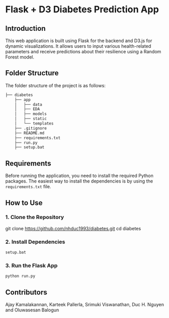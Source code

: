 # Flask + D3 Diabetes Prediction App

## Introduction
This web application is built using Flask for the backend and D3.js for dynamic visualizations. It allows users to input various health-related parameters and receive predictions about their resilience using a Random Forest model.

## Folder Structure
The folder structure of the project is as follows:

```bash
├── diabetes 
    ├── app  
    │   ├── data
    │   ├── EDA
    │   ├── models
    │   ├── static
    │   └── templates
    ├── .gitignore
    ├── README.md
    ├── requirements.txt
    ├── run.py
    ├── setup.bat
```

## Requirements

Before running the application, you need to install the required Python packages. The easiest way to install the dependencies is by using the `requirements.txt` file.

## How to Use
### 1. Clone the Repository

git clone https://github.com/nhduc1993/diabetes.git
cd diabetes

### 2. Install Dependencies

```bash
setup.bat
```

### 3. Run the Flask App

```bash
python run.py
```

## Contributors
Ajay Kamalakannan, Karteek Pallerla, Srimuki Viswanathan, Duc H. Nguyen and Oluwasesan Balogun 